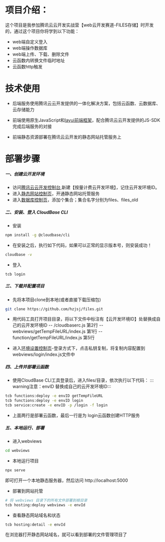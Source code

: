 # 项目介绍：
这个项目是我参加腾讯云云开发实战营【web云开发赛道-FILES存储】时开发的，通过这个项目你将学到以下功能：
- web端自定义登入
- web端操作数据库
- web端上传、下载、删除文件
- 云函数内转换文件临时地址
- 云函数http触发

# 技术使用
- 后端服务使用腾讯云云开发提供的一体化解决方案，包括云函数、云数据库、云存储能力

- 前端使用原生JavaScript和[layui前端框架](https://www.layui.com)，配合腾讯云云开发提供的JS-SDK完成后端服务的对接

- 前端静态资源部署在腾讯云云开发的静态网站托管服务上

# 部署步骤
##### 一、创建云开发环境

- 访问[腾讯云云开发控制台](https://console.cloud.tencent.com/tcb),新建【按量计费云开发环境】，记住云开发环境ID。
- 进入[静态网站控制页](https://console.cloud.tencent.com/tcb/hosting)，开通静态网站托管服务
- 进入[数据库控制页](https://console.cloud.tencent.com/tcb/database)，添加个集合；集合名字分别为files、files_old


##### 二、安装、登入 CloudBase CLI
- 安装
``` bash
npm install -g @cloudbase/cli
```
- 在安装之后，执行如下代码，如果可以正常的显示版本号，则安装成功！
``` bash
cloudbase -v
```
- 登入
``` bash
tcb login
```

##### 三、下载并配置项目
- 先将本项目clone到本地(或者直接下载压缩包)
``` bash
git clone https://github.com/hzjsj/files.git
```
- 用代码工具打开项目目录，将以下文件中标注有【云开发环境ID】处替换成自己的云开发环境ID -- /cloudbaserc.js 第2行 -- webviews/getTempFileURL/index.js 第1行 -- function/getTempFileURL/index.js 第5行

- 进入[环境设置控制页](https://console.cloud.tencent.com/tcb/env/setting)-登录方式下，点击私钥复制，将复制内容配置到webviews/login/index.js文件中

##### 四、上传并部署云函数
- 使用CloudBase CLI工具登录后，进入files/目录，依次执行以下代码： ::: warning注意：envID 替换成自己的云开发环境ID:::
``` bash
tcb functions:deploy -e envID getTempFileURL
tcb functions:deploy -e envID login
tcb service:create -e envID -p /login -f login
```
- 上面两行是部署云函数，最后一行是为 login云函数创建HTTP服务

##### 五、本地运行、部署
- 进入webviews
``` bash
cd webviews
```
- 本地运行项目
``` bash
npx serve
```
即可打开一个本地静态服务器，然后访问 http://localhost:5000
- 部署到网站托管
``` bash
# 将 webviews 目录下的所有文件部署到根目录
tcb hosting:deploy webviews -e envId
```
- 查看静态网站域名和状态
``` bash
tcb hosting:detail -e envId
```
在浏览器打开静态网站域名，就可以看到部署的文件管理项目了





